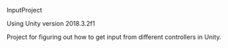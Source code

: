 InputProject

Using Unity version 2018.3.2f1

Project for figuring out how to get input from different controllers in Unity.

